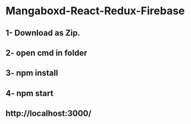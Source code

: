# Mangaboxd-React-Redux-Firebase

## 1- Download as Zip.
## 2- open cmd in folder

## 3- npm install
## 4- npm start
## http://localhost:3000/
